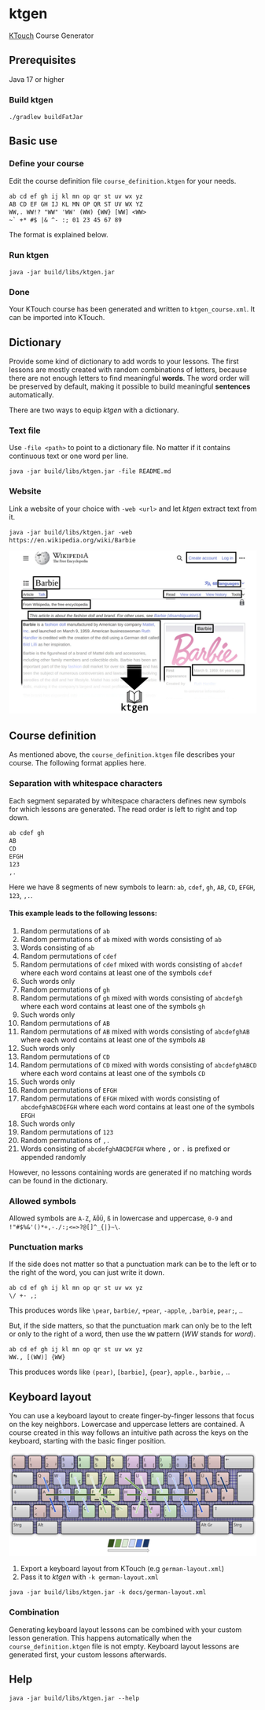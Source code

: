 # ktgen

[KTouch](https://github.com/KDE/ktouch) Course Generator


## Prerequisites

Java 17 or higher

### Build ktgen
```shell
./gradlew buildFatJar
```


## Basic use


### Define your course

Edit the course definition file `course_definition.ktgen` for your needs.

```text
ab cd ef gh ij kl mn op qr st uv wx yz
AB CD EF GH IJ KL MN OP QR ST UV WX YZ
WW,. WW!? "WW" 'WW' (WW) {WW} [WW] <WW>
~` +* #$ |& ^- :; 01 23 45 67 89
```

The format is explained below.


### Run ktgen

```shell
java -jar build/libs/ktgen.jar
```


### Done

Your KTouch course has been generated and written to `ktgen_course.xml`.
It can be imported into KTouch.


## Dictionary

Provide some kind of dictionary to add words to your lessons.
The first lessons are mostly created with random combinations of letters,
because there are not enough letters to find meaningful **words**.
The word order will be preserved by default, making it possible to build
meaningful **sentences** automatically.

There are two ways to equip _ktgen_ with a dictionary.


### Text file

Use `-file <path>` to point to a dictionary file.
No matter if it contains continuous text or one word per line.

```shell
java -jar build/libs/ktgen.jar -file README.md
```


### Website

Link a website of your choice with `-web <url>` and let _ktgen_
extract text from it.

```shell
java -jar build/libs/ktgen.jar -web https://en.wikipedia.org/wiki/Barbie
```

![keyboard path](docs/text-from-website.jpg)


## Course definition

As mentioned above, the `course_definition.ktgen` file describes your course.
The following format applies here.


### Separation with whitespace characters

Each segment separated by whitespace characters defines new symbols
for which lessons are generated. The read order is left to right and top down.

```text
ab cdef gh
AB
CD
EFGH
123
,.
```

Here we have 8 segments of new symbols to learn: `ab`, `cdef`, `gh`, `AB`, `CD`, `EFGH`, `123`, `,.`.


#### This example leads to the following lessons:

1. Random permutations of `ab`
2. Random permutations of `ab` mixed with words consisting of `ab`
3. Words consisting of `ab`
4. Random permutations of `cdef`
5. Random permutations of `cdef` mixed with words consisting of `abcdef` where each
   word contains at least one of the symbols `cdef`
6. Such words only
7. Random permutations of `gh`
8. Random permutations of `gh` mixed with words consisting of `abcdefgh` where each
   word contains at least one of the symbols `gh`
9. Such words only
10. Random permutations of `AB`
11. Random permutations of `AB` mixed with words consisting of `abcdefghAB` where each
    word contains at least one of the symbols `AB`
12. Such words only
13. Random permutations of `CD`
14. Random permutations of `CD` mixed with words consisting of `abcdefghABCD` where each
    word contains at least one of the symbols `CD`
15. Such words only
16. Random permutations of `EFGH`
17. Random permutations of `EFGH` mixed with words consisting of `abcdefghABCDEFGH` where each
    word contains at least one of the symbols `EFGH`
18. Such words only
19. Random permutations of `123`
20. Random permutations of `,.`
21. Words consisting of `abcdefghABCDEFGH` where `,` or `.` is prefixed or appended randomly

However, no lessons containing words are generated if no matching words can be found in the dictionary.


### Allowed symbols

Allowed symbols are `A-Z`, `ÄÖÜ`, `ß` in lowercase and uppercase, `0-9`
and `!"#$%&'()*+,-./:;<=>?@[]^_{|}~\`.


### Punctuation marks

If the side does not matter so that a punctuation mark can be to the left or to the right of the word,
you can just write it down.

```text
ab cd ef gh ij kl mn op qr st uv wx yz
\/ +- ,;
```

This produces words like `\pear`, `barbie/`, `+pear`, `-apple`, `,barbie`, `pear;`, ..

But, if the side matters, so that the punctuation mark can only be
to the left or only to the right of a word, then use the `WW` pattern (_WW_ stands for _word_).

```text
ab cd ef gh ij kl mn op qr st uv wx yz
WW., [(WW)] {WW}
```

This produces words like `(pear)`, `[barbie]`, `{pear}`, `apple.`, `barbie,` ..


## Keyboard layout

You can use a keyboard layout to create finger-by-finger lessons that
focus on the key neighbors. Lowercase and uppercase letters are contained.
A course created in this way follows an intuitive path across the keys
on the keyboard, starting with the basic finger position.

![keyboard path](docs/keyboardpath.jpg)


1. Export a keyboard layout from KTouch (e.g `german-layout.xml`)
2. Pass it to _ktgen_ with `-k german-layout.xml`

```shell
java -jar build/libs/ktgen.jar -k docs/german-layout.xml
```


### Combination

Generating keyboard layout lessons can be combined with
your custom lesson generation.
This happens automatically when the `course_definition.ktgen` file
is not empty.
Keyboard layout lessons are generated first,
your custom lessons afterwards.

## Help

```shell
java -jar build/libs/ktgen.jar --help
```
